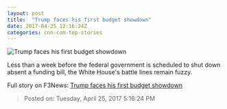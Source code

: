 ```yaml
---
layout: post
title:  "Trump faces his first budget showdown"
date: 2017-04-25 12:16:24Z
categories: cnn-com-top-stories
---
```


![Trump faces his first budget showdown](http://i2.cdn.cnn.com/cnnnext/dam/assets/170424061852-donald-trump-april-18-2017-super-tease.jpg)

Less than a week before the federal government is scheduled to shut down absent a funding bill, the White House's battle lines remain fuzzy.


Full story on F3News: [Trump faces his first budget showdown](http://www.f3nws.com/n/p3dh4H)

> Posted on: Tuesday, April 25, 2017 5:16:24 PM
